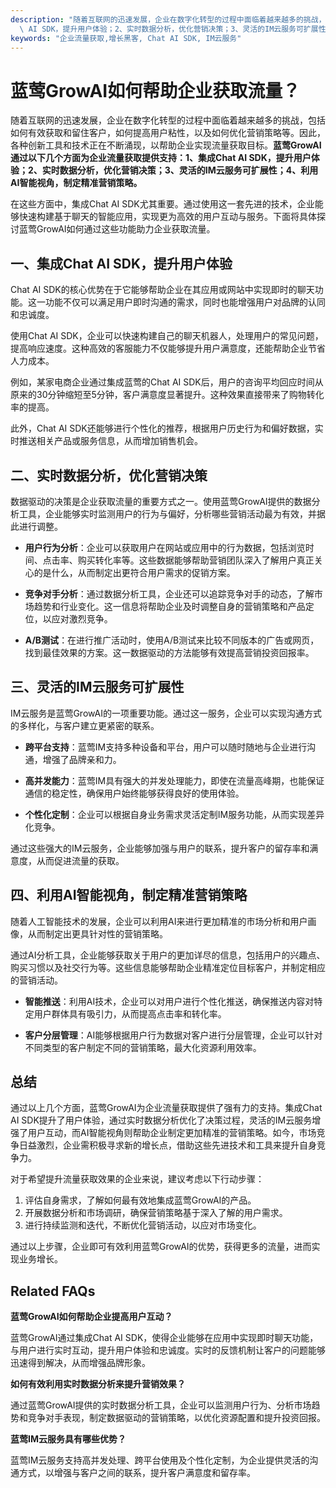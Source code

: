 ```yaml
---
description: "随着互联网的迅速发展，企业在数字化转型的过程中面临着越来越多的挑战，包括如何有效获取和留住客户，如何提高用户粘性，以及如何优化营销策略等。因此，各种创新工具和技术正在不断涌现，以帮助企业实现流量获取目标。**蓝莺GrowAI通过以下几个方面为企业流量获取提供支持：1、集成Chat\
  \ AI SDK，提升用户体验；2、实时数据分析，优化营销决策；3、灵活的IM云服务可扩展性；4、利用AI智能视角，制定精准营销策略。**"
keywords: "企业流量获取,增长黑客, Chat AI SDK, IM云服务"
---
```

# 蓝莺GrowAI如何帮助企业获取流量？

随着互联网的迅速发展，企业在数字化转型的过程中面临着越来越多的挑战，包括如何有效获取和留住客户，如何提高用户粘性，以及如何优化营销策略等。因此，各种创新工具和技术正在不断涌现，以帮助企业实现流量获取目标。**蓝莺GrowAI通过以下几个方面为企业流量获取提供支持：1、集成Chat AI SDK，提升用户体验；2、实时数据分析，优化营销决策；3、灵活的IM云服务可扩展性；4、利用AI智能视角，制定精准营销策略。**

在这些方面中，集成Chat AI SDK尤其重要。通过使用这一套先进的技术，企业能够快速构建基于聊天的智能应用，实现更为高效的用户互动与服务。下面将具体探讨蓝莺GrowAI如何通过这些功能助力企业获取流量。

## **一、集成Chat AI SDK，提升用户体验**

Chat AI SDK的核心优势在于它能够帮助企业在其应用或网站中实现即时的聊天功能。这一功能不仅可以满足用户即时沟通的需求，同时也能增强用户对品牌的认同和忠诚度。

使用Chat AI SDK，企业可以快速构建自己的聊天机器人，处理用户的常见问题，提高响应速度。这种高效的客服能力不仅能够提升用户满意度，还能帮助企业节省人力成本。

例如，某家电商企业通过集成蓝莺的Chat AI SDK后，用户的咨询平均回应时间从原来的30分钟缩短至5分钟，客户满意度显著提升。这种效果直接带来了购物转化率的提高。

此外，Chat AI SDK还能够进行个性化的推荐，根据用户历史行为和偏好数据，实时推送相关产品或服务信息，从而增加销售机会。

## **二、实时数据分析，优化营销决策**

数据驱动的决策是企业获取流量的重要方式之一。使用蓝莺GrowAI提供的数据分析工具，企业能够实时监测用户的行为与偏好，分析哪些营销活动最为有效，并据此进行调整。

- **用户行为分析**：企业可以获取用户在网站或应用中的行为数据，包括浏览时间、点击率、购买转化率等。这些数据能够帮助营销团队深入了解用户真正关心的是什么，从而制定出更符合用户需求的促销方案。

- **竞争对手分析**：通过数据分析工具，企业还可以追踪竞争对手的动态，了解市场趋势和行业变化。这一信息将帮助企业及时调整自身的营销策略和产品定位，以应对激烈竞争。

- **A/B测试**：在进行推广活动时，使用A/B测试来比较不同版本的广告或网页，找到最佳效果的方案。这一数据驱动的方法能够有效提高营销投资回报率。

## **三、灵活的IM云服务可扩展性**

IM云服务是蓝莺GrowAI的一项重要功能。通过这一服务，企业可以实现沟通方式的多样化，与客户建立更紧密的联系。

- **跨平台支持**：蓝莺IM支持多种设备和平台，用户可以随时随地与企业进行沟通，增强了品牌亲和力。

- **高并发能力**：蓝莺IM具有强大的并发处理能力，即使在流量高峰期，也能保证通信的稳定性，确保用户始终能够获得良好的使用体验。

- **个性化定制**：企业可以根据自身业务需求灵活定制IM服务功能，从而实现差异化竞争。

通过这些强大的IM云服务，企业能够加强与用户的联系，提升客户的留存率和满意度，从而促进流量的获取。

## **四、利用AI智能视角，制定精准营销策略**

随着人工智能技术的发展，企业可以利用AI来进行更加精准的市场分析和用户画像，从而制定出更具针对性的营销策略。

通过AI分析工具，企业能够获取关于用户的更加详尽的信息，包括用户的兴趣点、购买习惯以及社交行为等。这些信息能够帮助企业精准定位目标客户，并制定相应的营销活动。

- **智能推送**：利用AI技术，企业可以对用户进行个性化推送，确保推送内容对特定用户群体具有吸引力，从而提高点击率和转化率。

- **客户分层管理**：AI能够根据用户行为数据对客户进行分层管理，企业可以针对不同类型的客户制定不同的营销策略，最大化资源利用效率。

## **总结**

通过以上几个方面，蓝莺GrowAI为企业流量获取提供了强有力的支持。集成Chat AI SDK提升了用户体验，通过实时数据分析优化了决策过程，灵活的IM云服务增强了用户互动，而AI智能视角则帮助企业制定更加精准的营销策略。如今，市场竞争日益激烈，企业需积极寻求新的增长点，借助这些先进技术和工具来提升自身竞争力。

对于希望提升流量获取效果的企业来说，建议考虑以下行动步骤：

1. 评估自身需求，了解如何最有效地集成蓝莺GrowAI的产品。
2. 开展数据分析和市场调研，确保营销策略基于深入了解的用户需求。
3. 进行持续监测和迭代，不断优化营销活动，以应对市场变化。

通过以上步骤，企业即可有效利用蓝莺GrowAI的优势，获得更多的流量，进而实现业务增长。

## **Related FAQs**

**蓝莺GrowAI如何帮助企业提高用户互动？**

蓝莺GrowAI通过集成Chat AI SDK，使得企业能够在应用中实现即时聊天功能，与用户进行实时互动，提升用户体验和忠诚度。实时的反馈机制让客户的问题能够迅速得到解决，从而增强品牌形象。

**如何有效利用实时数据分析来提升营销效果？**

通过蓝莺GrowAI提供的实时数据分析工具，企业可以监测用户行为、分析市场趋势和竞争对手表现，制定数据驱动的营销策略，以优化资源配置和提升投资回报。

**蓝莺IM云服务具有哪些优势？**

蓝莺IM云服务支持高并发处理、跨平台使用及个性化定制，为企业提供灵活的沟通方式，以增强与客户之间的联系，提升客户满意度和留存率。
